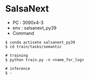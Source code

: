 # SalsaNext

* PC : 3090x4-3
* env : salsanext_py39
* Command
```
$ conda activate salsanext_py39
$ cd train/tasks/semantic

# training 
$ python train.py -n <name_for_log>

# inference
$ -
```